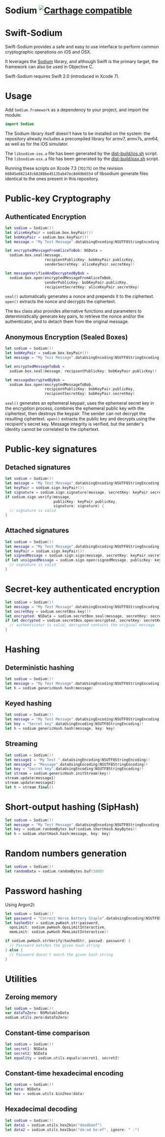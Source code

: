# Sodium [![Carthage compatible](https://img.shields.io/badge/Carthage-compatible-4BC51D.svg?style=flat)](https://github.com/Carthage/Carthage)

Swift-Sodium
=============

Swift-Sodium provides a safe and easy to use interface to perform
common cryptographic operations on iOS and OSX.

It leverages the [Sodium](https://download.libsodium.org/doc/) library,
and although Swift is the primary target, the framework can also be used in
Objective C.

Swift-Sodium requires Swift 2.0 (introduced in Xcode 7).

Usage
=====

Add `Sodium.framework` as a dependency to your project, and import the module:
```swift
import Sodium
```

The Sodium library itself doesn't have to be installed on the system: the
repository already includes a precompiled library for armv7, armv7s,
arm64, as well as for the iOS simulator.

The `libsodium-ios.a` file has been generated by the
[dist-build/ios.sh](https://github.com/jedisct1/libsodium/blob/master/dist-build/ios.sh)
script.
The `libsodium-osx.a` file has been generated by the
[dist-build/osx.sh](https://github.com/jedisct1/libsodium/blob/master/dist-build/osx.sh)
script.

Running these scripts on Xcode 7.3 (`7D175`) on the revision
`66045e682143c68288be45135ab47ec8d49b6554` of libsodium generate files
identical to the ones present in this repository.

Public-key Cryptography
=======================

Authenticated Encryption
------------------------

```swift
let sodium = Sodium()!
let aliceKeyPair = sodium.box.keyPair()!
let bobKeyPair = sodium.box.keyPair()!
let message = "My Test Message".dataUsingEncoding(NSUTF8StringEncoding)!

let encryptedMessageFromAliceToBob: NSData =
  sodium.box.seal(message,
                  recipientPublicKey: bobKeyPair.publicKey,
                  senderSecretKey: aliceKeyPair.secretKey)!

let messageVerifiedAndDecryptedByBob =
  sodium.box.open(encryptedMessageFromAliceToBob,
                  senderPublicKey: bobKeyPair.publicKey,
                  recipientSecretKey: aliceKeyPair.secretKey)
```

`seal()` automatically generates a nonce and prepends it to the
ciphertext. `open()` extracts the nonce and decrypts the ciphertext.

The `Box` class also provides alternative functions and parameters to
deterministically generate key pairs, to retrieve the nonce and/or the
authenticator, and to detach them from the original message.

Anonymous Encryption (Sealed Boxes)
-----------------------------------

```swift
let sodium = Sodium()!
let bobKeyPair = sodium.box.keyPair()!
let message = "My Test Message".dataUsingEncoding(NSUTF8StringEncoding)!

let encryptedMessageToBob =
  sodium.box.seal(message, recipientPublicKey: bobKeyPair.publicKey)!

let messageDecryptedByBob =
  sodium.box.open(encryptedMessageToBob,
                  recipientPublicKey: bobKeyPair.publicKey,
                  recipientSecretKey: bobKeyPair.secretKey)
```

`seal()` generates an ephemeral keypair, uses the ephemeral secret
key in the encryption process, combines the ephemeral public key with
the ciphertext, then destroys the keypair. The sender can not decrypt
the resulting ciphertext. `open()` extracts the public key and decrypts
using the recipient's secret key. Message integrity is verified, but
the sender's identity cannot be correlated to the ciphertext.

Public-key signatures
=====================

Detached signatures
-------------------

```swift
let sodium = Sodium()!
let message = "My Test Message".dataUsingEncoding(NSUTF8StringEncoding)!
let keyPair = sodium.sign.keyPair()!
let signature = sodium.sign.signature(message, secretKey: keyPair.secretKey)!
if sodium.sign.verify(message,
                      publicKey: keyPair.publicKey,
                      signature: signature) {
  // signature is valid
}
```

Attached signatures
-------------------

```swift
let sodium = Sodium()!
let message = "My Test Message".dataUsingEncoding(NSUTF8StringEncoding)!
let keyPair = sodium.sign.keyPair()!
let signedMessage = sodium.sign.sign(message, secretKey: keyPair.secretKey)!
if let unsignedMessage = sodium.sign.open(signedMessage, publicKey: keyPair.publicKey) {
  // signature is valid
}
```

Secret-key authenticated encryption
===================================

```swift
let sodium = Sodium()!
let message = "My Test Message".dataUsingEncoding(NSUTF8StringEncoding)!
let secretKey = sodium.secretBox.key()!
let encrypted: NSData = sodium.secretBox.seal(message, secretKey: secretKey)!
if let decrypted = sodium.secretBox.open(encrypted, secretKey: secretKey) {
  // authenticator is valid, decrypted contains the original message
}
```

Hashing
=======

Deterministic hashing
---------------------

```swift
let sodium = Sodium()!
let message = "My Test Message".dataUsingEncoding(NSUTF8StringEncoding)!
let h = sodium.genericHash.hash(message)
```

Keyed hashing
-------------

```swift
let sodium = Sodium()!
let message = "My Test Message".dataUsingEncoding(NSUTF8StringEncoding)!
let key = "Secret key".dataUsingEncoding(NSUTF8StringEncoding)!
let h = sodium.genericHash.hash(message, key: key)
```

Streaming
---------

```swift
let sodium = Sodium()!
let message1 = "My Test ".dataUsingEncoding(NSUTF8StringEncoding)!
let message2 = "Message".dataUsingEncoding(NSUTF8StringEncoding)!
let key = "Secret key".dataUsingEncoding(NSUTF8StringEncoding)!
let stream = sodium.genericHash.initStream(key)!
stream.update(message1)
stream.update(message2)
let h = stream.final()
```

Short-output hashing (SipHash)
==============================

```swift
let sodium = Sodium()!
let message = "My Test Message".dataUsingEncoding(NSUTF8StringEncoding)!
let key = sodium.randomBytes.buf(sodium.shortHash.KeyBytes)!
let h = sodium.shortHash.hash(message, key: key)
```

Random numbers generation
=========================

```swift
let sodium = Sodium()!
let randomData = sodium.randomBytes.buf(1000)
```

Password hashing
================

Using Argon2i:

```swift
let sodium = Sodium()!
let password = "Correct Horse Battery Staple".dataUsingEncoding(NSUTF8StringEncoding)!
let hashedStr = sodium.pwHash.str(password,
  opsLimit: sodium.pwHash.OpsLimitInteractive,
  memLimit: sodium.pwHash.MemLimitInteractive)!

if sodium.pwHash.strVerify(hashedStr, passwd: password) {
  // Password matches the given hash string
} else {
  // Password doesn't match the given hash string
}
```

Utilities
=========

Zeroing memory
--------------

```swift
let sodium = Sodium()!
var dataToZero: NSMutableData
sodium.utils.zero(dataToZero)
```

Constant-time comparison
------------------------

```swift
let sodium = Sodium()!
let secret1: NSData
let secret2: NSData
let equality = sodium.utils.equals(secret1, secret2)
```

Constant-time hexadecimal encoding
----------------------------------

```swift
let sodium = Sodium()!
let data: NSData
let hex = sodium.utils.bin2hex(data)
```

Hexadecimal decoding
--------------------

```swift
let sodium = Sodium()!
let data1 = sodium.utils.hex2bin("deadbeef")
let data2 = sodium.utils.hex2bin("de:ad be:ef", ignore: " :")
```
